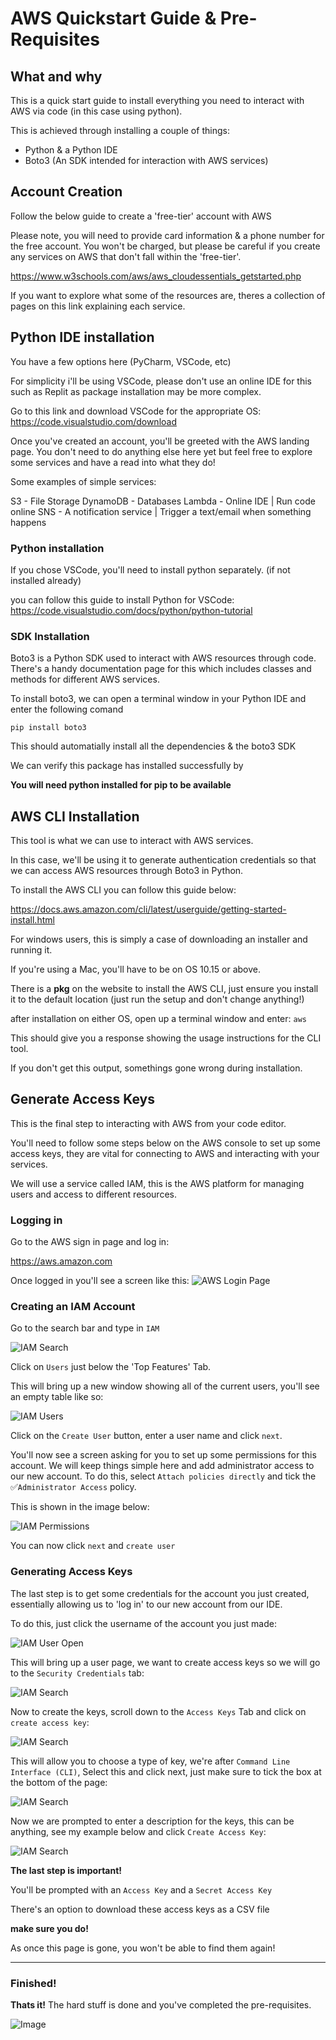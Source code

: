 # AWS Quickstart Guide & Pre-Requisites

## What and why

This is a quick start guide to install everything you need to interact with AWS via code (in this case using python).

This is achieved through installing a couple of things:
- Python & a Python IDE
- Boto3 (An SDK intended for interaction with AWS services)

## Account Creation

Follow the below guide to create a 'free-tier' account with AWS

Please note, you will need to provide card information & a phone number for the free account. You won't be charged, but please be careful if you create any services on AWS that don't fall within the 'free-tier'.

https://www.w3schools.com/aws/aws_cloudessentials_getstarted.php

If you want to explore what some of the resources are, theres a collection of pages on this link explaining each service.


## Python IDE installation

You have a few options here (PyCharm, VSCode, etc)

For simplicity i'll be using VSCode, please don't use an online IDE for this such as Replit as package installation may be more complex.

Go to this link and download VSCode for the appropriate OS:
https://code.visualstudio.com/download

Once you've created an account, you'll be greeted with the AWS landing page. You don't need to do anything else here yet but feel free to explore some services and have a read into what they do!

Some examples of simple services:

S3 - File Storage
DynamoDB - Databases
Lambda - Online IDE | Run code online
SNS - A notification service | Trigger a text/email when something happens


### Python installation

If you chose VSCode, you'll need to install python separately. (if not installed already)

you can follow this guide to install Python for VSCode:
https://code.visualstudio.com/docs/python/python-tutorial


### SDK Installation

Boto3 is a Python SDK used to interact with AWS resources through code. There's a handy documentation page for this which includes classes and methods for different AWS services.

To install boto3, we can open a terminal window in your Python IDE and enter the following comand

```pip install boto3```

This should automatially install all the dependencies & the boto3 SDK

We can verify this package has installed successfully by 

__You will need python installed for pip to be available__

## AWS CLI Installation

This tool is what we can use to interact with AWS services.

In this case, we'll be using it to generate authentication credentials so that we can access AWS resources through Boto3 in Python.

To install the AWS CLI you can follow this guide below:

https://docs.aws.amazon.com/cli/latest/userguide/getting-started-install.html

For windows users, this is simply a case of downloading an installer and running it.

If you're using a Mac, you'll have to be on OS 10.15 or above.

There is a __pkg__ on the website to install the AWS CLI, just ensure you install it to the default location (just run the setup and don't change anything!)

after installation on either OS, open up a terminal window and enter:
```aws```

This should give you a response showing the usage instructions for the CLI tool.

If you don't get this output, somethings gone wrong during installation.


## Generate Access Keys

This is the final step to interacting with AWS from your code editor. 

You'll need to follow some steps below on the AWS console to set up some access keys, they are vital for connecting to AWS and interacting with your services.

We will use a service called IAM, this is the AWS platform for managing users and access to different resources.

### Logging in

Go to the AWS sign in page and log in:

https://aws.amazon.com

Once logged in you'll see a screen like this:
![AWS Login Page](/Resources/awshome.png)

### Creating an IAM Account

Go to the search bar and type in ```IAM```

![IAM Search](/Resources/IAMSearch.png)

Click on ```Users``` just below the 'Top Features' Tab.

This will bring up a new window showing all of the current users, you'll see an empty table like so:

![IAM Users](/Resources/IAMUsers.png)

Click on the ```Create User``` button, enter a user name and click ```next```.

You'll now see a screen asking for you to set up some permissions for this account. We will keep things simple here and add administrator access to our new account. To do this, select ```Attach policies directly``` and tick the ✅```Administrator Access``` policy.

This is shown in the image below:

![IAM Permissions](/Resources/IAMPermissions.png)

You can now click ```next``` and ```create user```

### Generating Access Keys

The last step is to get some credentials for the account you just created, essentially allowing us to 'log in' to our new account from our IDE.

To do this, just click the username of the account you just made:

![IAM User Open](/Resources/IAMOpenUser.png)

This will bring up a user page, we want to create access keys so we will go to the ```Security Credentials``` tab:

![IAM Search](/Resources/IAMSecurityCredentials.png)

Now to create the keys, scroll down to the ```Access Keys``` Tab and click on ```create access key```:

![IAM Search](/Resources/IAMAccessKeysCreate.png)

This will allow you to choose a type of key, we're after ```Command Line Interface (CLI)```, Select this and click next, just make sure to tick the box at the bottom of the page:

![IAM Search](/Resources/IAMTypeOfKey.png)

Now we are prompted to enter a description for the keys, this can be anything, see my example below and click ```Create Access Key```:

![IAM Search](/Resources/IAMNameYourKeys.png)

__The last step is important!__

You'll be prompted with an ```Access Key``` and a ```Secret Access Key``` 

There's an option to download these access keys as a CSV file

 __make sure you do!__ 
 
 As once this page is gone, you won't be able to find them again!


___

### Finished!

__Thats it!__ The hard stuff is done and you've completed the pre-requisites.

![Image](https://c.files.bbci.co.uk/157B5/production/_111398978_gettyimages-683632662.jpg)

